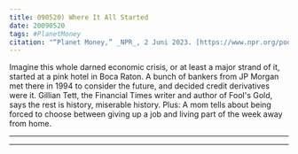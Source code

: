 ```yaml
---
title: 090520) Where It All Started
date: 20090520
tags: #PlanetMoney
citation: "“Planet Money,” _NPR_, 2 Juni 2023. [https://www.npr.org/podcasts/510289/planet-money](https://www.npr.org/podcasts/510289/planet-money) (diakses 4 Juni 2023)."
---
```


Imagine this whole darned economic crisis, or at least a major strand of it, started at a pink hotel in Boca Raton. A bunch of bankers from JP Morgan met there in 1994 to consider the future, and decided credit derivatives were it. Gillian Tett, the Financial Times writer and author of Fool's Gold, says the rest is history, miserable history. Plus: A mom tells about being forced to choose between giving up a job and living part of the week away from home.

----



----
